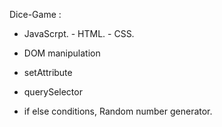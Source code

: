 Dice-Game :


- JavaScrpt. - HTML. - CSS.

 - DOM manipulation
 - setAttribute
 - querySelector
 - if else conditions,
 Random number generator.



